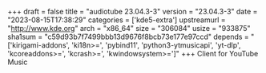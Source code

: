 +++
draft = false
title = "audiotube 23.04.3-3"
version = "23.04.3-3"
date = "2023-08-15T17:38:29"
categories = ['kde5-extra']
upstreamurl = "http://www.kde.org"
arch = "x86_64"
size = "306084"
usize = "933875"
sha1sum = "c59d93b7f7499bbb13d9676f8bcb73e177e97ccd"
depends = "['kirigami-addons', 'ki18n>=', 'pybind11', 'python3-ytmusicapi', 'yt-dlp', 'kcoreaddons>=', 'kcrash>=', 'kwindowsystem>=']"
+++
Client for YouTube Music